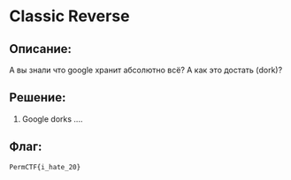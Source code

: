 # Classic Reverse
## Описание:
  А вы знали что google хранит абсолютно всё? А как это достать (dork)?

## Решение:
1. Google dorks ....

## Флаг:
    PermCTF{i_hate_20}
